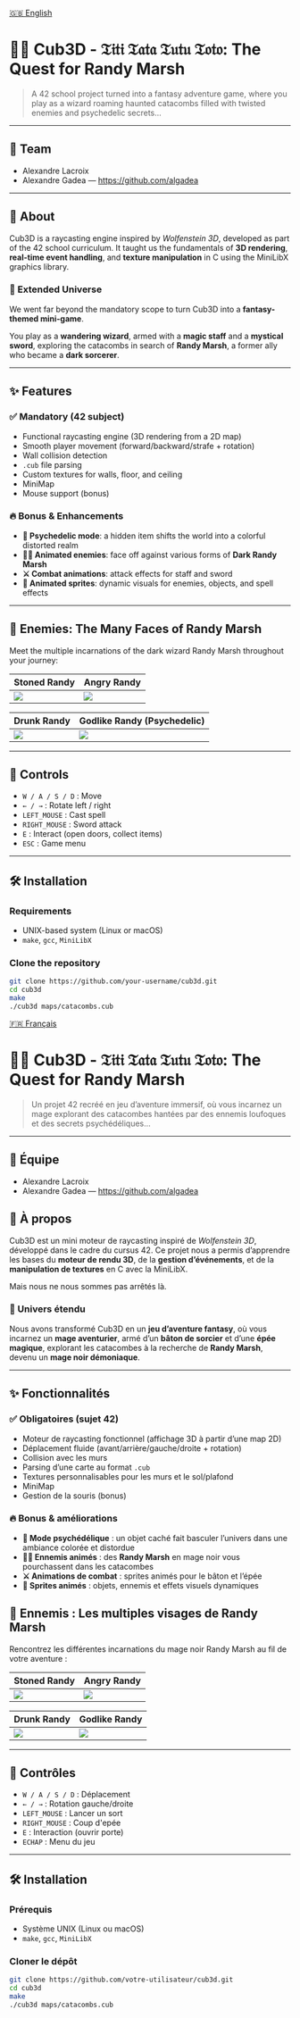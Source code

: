 [🇬🇧 English](#-english-version)
# 🧙‍♂️ Cub3D - 𝔗𝔦𝔱𝔦 𝔗𝔞𝔱𝔞 𝔗𝔲𝔱𝔲 𝔗𝔬𝔱𝔬: The Quest for Randy Marsh

> A 42 school project turned into a fantasy adventure game, where you play as a wizard roaming haunted catacombs filled with twisted enemies and psychedelic secrets...

---

## 👥 Team

- Alexandre Lacroix
- Alexandre Gadea — https://github.com/algadea

---

## 📖 About

Cub3D is a raycasting engine inspired by *Wolfenstein 3D*, developed as part of the 42 school curriculum.
It taught us the fundamentals of **3D rendering**, **real-time event handling**, and **texture manipulation** in C using the MiniLibX graphics library.

### 🚀 Extended Universe

We went far beyond the mandatory scope to turn Cub3D into a **fantasy-themed mini-game**.

You play as a **wandering wizard**, armed with a **magic staff** and a **mystical sword**, exploring the catacombs in search of **Randy Marsh**, a former ally who became a **dark sorcerer**.

---

## ✨ Features

### ✅ Mandatory (42 subject)
- Functional raycasting engine (3D rendering from a 2D map)
- Smooth player movement (forward/backward/strafe + rotation)
- Wall collision detection
- `.cub` file parsing
- Custom textures for walls, floor, and ceiling
- MiniMap
- Mouse support (bonus)

### 🔥 Bonus & Enhancements
- **💊 Psychedelic mode**: a hidden item shifts the world into a colorful distorted realm
- **🧙‍♂️ Animated enemies**: face off against various forms of **Dark Randy Marsh**
- **⚔️ Combat animations**: attack effects for staff and sword
- **🌈 Animated sprites**: dynamic visuals for enemies, objects, and spell effects

---

## 👾 Enemies: The Many Faces of Randy Marsh

Meet the multiple incarnations of the dark wizard Randy Marsh throughout your journey:

| Stoned Randy                    | Angry Randy                    |
|--------------------------------|--------------------------------|
| ![](asset/enemy/png/stoned_randy.png) | ![](asset/enemy/png/angry_randy.png) |

| Drunk Randy                    | Godlike Randy (Psychedelic)    |
|--------------------------------|--------------------------------|
| ![](asset/enemy/png/drunk_randy.png) | ![](asset/enemy/png/godlike_randy.png) |

---

## 🧠 Controls

- `W / A / S / D` : Move
- `← / →` : Rotate left / right
- `LEFT_MOUSE` : Cast spell
- `RIGHT_MOUSE` : Sword attack
- `E` : Interact (open doors, collect items)
- `ESC` : Game menu

---

## 🛠️ Installation

### Requirements
- UNIX-based system (Linux or macOS)
- `make`, `gcc`, `MiniLibX`

### Clone the repository
```bash
git clone https://github.com/your-username/cub3d.git
cd cub3d
make
./cub3d maps/catacombs.cub
```

[🇫🇷 Français](#-version-française)

# 🧙‍♂️ Cub3D - 𝔗𝔦𝔱𝔦 𝔗𝔞𝔱𝔞 𝔗𝔲𝔱𝔲 𝔗𝔬𝔱𝔬: The Quest for Randy Marsh

> Un projet 42 recréé en jeu d’aventure immersif, où vous incarnez un mage explorant des catacombes hantées par des ennemis loufoques et des secrets psychédéliques...

---


## 👥 Équipe
- Alexandre Lacroix
- Alexandre Gadea — https://github.com/algadea

## 📖 À propos

Cub3D est un mini moteur de raycasting inspiré de *Wolfenstein 3D*, développé dans le cadre du cursus 42.
Ce projet nous a permis d’apprendre les bases du **moteur de rendu 3D**, de la **gestion d’événements**, et de la **manipulation de textures** en C avec la MiniLibX.

Mais nous ne nous sommes pas arrêtés là.

### 🚀 Univers étendu

Nous avons transformé Cub3D en un **jeu d’aventure fantasy**, où vous incarnez un **mage aventurier**, armé d’un **bâton de sorcier** et d’une **épée magique**, explorant les catacombes à la recherche de **Randy Marsh**, devenu un **mage noir démoniaque**.

---

## ✨ Fonctionnalités

### ✅ Obligatoires (sujet 42)
- Moteur de raycasting fonctionnel (affichage 3D à partir d’une map 2D)
- Déplacement fluide (avant/arrière/gauche/droite + rotation)
- Collision avec les murs
- Parsing d’une carte au format `.cub`
- Textures personnalisables pour les murs et le sol/plafond
- MiniMap
- Gestion de la souris (bonus)

### 🔥 Bonus & améliorations
- **💊 Mode psychédélique** : un objet caché fait basculer l’univers dans une ambiance colorée et distordue
- **🧙‍♂️ Ennemis animés** : des **Randy Marsh** en mage noir vous pourchassent dans les catacombes
- **⚔️ Animations de combat** : sprites animés pour le bâton et l’épée
- **🌈 Sprites animés** : objets, ennemis et effets visuels dynamiques

## 👾 Ennemis : Les multiples visages de Randy Marsh

Rencontrez les différentes incarnations du mage noir Randy Marsh au fil de votre aventure :

| Stoned Randy                    | Angry Randy                    |
|--------------------------------|--------------------------------|
| ![](asset/enemy/png/stoned_randy.png) | ![](asset/enemy/png/angry_randy.png) |

| Drunk Randy                    | Godlike Randy                  |
|--------------------------------|-------------------------------|
| ![](asset/enemy/png/drunk_randy.png) | ![](asset/enemy/png/godlike_randy.png) |

---

## 🧠 Contrôles

- `W / A / S / D` : Déplacement
- `← / →` : Rotation gauche/droite
- `LEFT_MOUSE` : Lancer un sort
- `RIGHT_MOUSE` : Coup d'epée
- `E` : Interaction (ouvrir porte)
- `ECHAP` : Menu du jeu

---

## 🛠️ Installation

### Prérequis
- Système UNIX (Linux ou macOS)
- `make`, `gcc`, `MiniLibX`

### Cloner le dépôt
```bash
git clone https://github.com/votre-utilisateur/cub3d.git
cd cub3d
make
./cub3d maps/catacombs.cub

